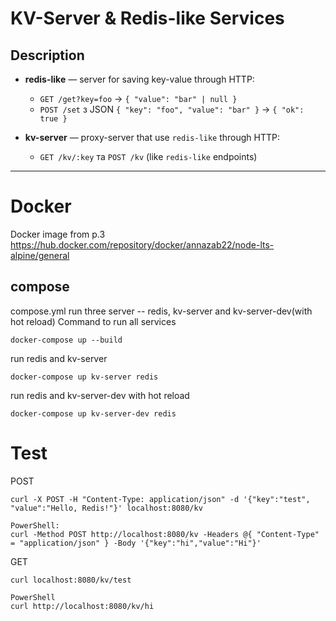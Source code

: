 # KV-Server & Redis-like Services

## Description

- **redis-like** — server for saving key-value through HTTP:
    - `GET /get?key=foo` → `{ "value": "bar" | null }`
    - `POST /set` з JSON `{ "key": "foo", "value": "bar" }` → `{ "ok": true }`

- **kv-server** — proxy-server that use `redis-like` through HTTP:
    - `GET /kv/:key` та `POST /kv` (like `redis-like` endpoints)
---

# Docker
Docker image from p.3 https://hub.docker.com/repository/docker/annazab22/node-lts-alpine/general

## compose 
compose.yml run three server -- redis, kv-server and kv-server-dev(with hot reload)
Command to run all services
```
docker-compose up --build
```

run redis and kv-server

```
docker-compose up kv-server redis  
```

run redis and kv-server-dev with hot reload
```
docker-compose up kv-server-dev redis
```

# Test
POST
```
curl -X POST -H "Content-Type: application/json" -d '{"key":"test", "value":"Hello, Redis!"}' localhost:8080/kv

PowerShell:
curl -Method POST http://localhost:8080/kv -Headers @{ "Content-Type" = "application/json" } -Body '{"key":"hi","value":"Hi"}'

```

GET
```
curl localhost:8080/kv/test

PowerShell
curl http://localhost:8080/kv/hi
```
